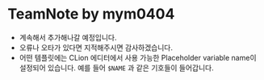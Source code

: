 # TeamNote by mym0404

- 계속해서 추가해나갈 예정입니다.
- 오류나 오타가 있다면 지적해주시면 감사하겠습니다.
- 어떤 템플릿에는 CLion 에디터에서 사용 가능한 Placeholder variable name이 설정되어 있습니다. 예를 들어 `$NAME` 과 같은 기호들이 들어갑니다.
